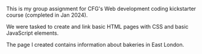 This is my group assignment for CFG's Web development coding kickstarter course (completed in Jan 2024).

We were tasked to create and link basic HTML pages with CSS and basic JavaScript elements.

The page I created contains information about bakeries in East London.
